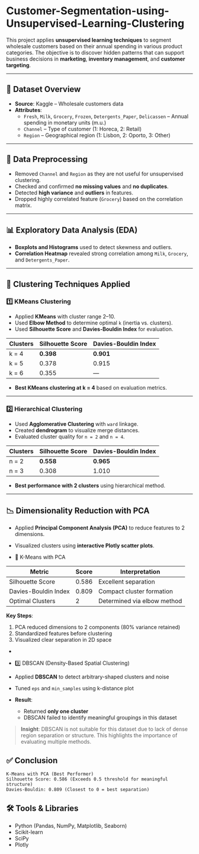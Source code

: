 # Customer-Segmentation-using-Unsupervised-Learning-Clustering


This project applies **unsupervised learning techniques** to segment wholesale customers based on their annual spending in various product categories. The objective is to discover hidden patterns that can support business decisions in **marketing**, **inventory management**, and **customer targeting**.

---

## 📂 Dataset Overview

- **Source**: Kaggle – Wholesale customers data
- **Attributes**:
  - `Fresh`, `Milk`, `Grocery`, `Frozen`, `Detergents_Paper`, `Delicassen` – Annual spending in monetary units (m.u.)
  - `Channel` – Type of customer (1: Horeca, 2: Retail)
  - `Region` – Geographical region (1: Lisbon, 2: Oporto, 3: Other)

---

## 🧼 Data Preprocessing

- Removed `Channel` and `Region` as they are not useful for unsupervised clustering.
- Checked and confirmed **no missing values** and **no duplicates**.
- Detected **high variance** and **outliers** in features.
- Dropped highly correlated feature (`Grocery`) based on the correlation matrix.

---

## 📊 Exploratory Data Analysis (EDA)

- **Boxplots and Histograms** used to detect skewness and outliers.
- **Correlation Heatmap** revealed strong correlation among `Milk`, `Grocery`, and `Detergents_Paper`.

---

## 📌 Clustering Techniques Applied

### 1️⃣ KMeans Clustering

- Applied **KMeans** with cluster range 2–10.
- Used **Elbow Method** to determine optimal `k` (inertia vs. clusters).
- Used **Silhouette Score** and **Davies-Bouldin Index** for evaluation.

| Clusters | Silhouette Score | Davies-Bouldin Index |
|----------|------------------|-----------------------|
| k = 4    | **0.398**        | **0.901**             |
| k = 5    | 0.378            | 0.915                 |
| k = 6    | 0.355            | —                     |

- **Best KMeans clustering at k = 4** based on evaluation metrics.

---

### 2️⃣ Hierarchical Clustering

- Used **Agglomerative Clustering** with `ward` linkage.
- Created **dendrogram** to visualize merge distances.
- Evaluated cluster quality for `n = 2` and `n = 4`.

| Clusters | Silhouette Score | Davies-Bouldin Index |
|----------|------------------|-----------------------|
| n = 2    | **0.558**        | **0.965**             |
| n = 3   | 0.308            | 1.010                 |

- **Best performance with 2 clusters** using hierarchical method.

---

## 📉 Dimensionality Reduction with PCA

- Applied **Principal Component Analysis (PCA)** to reduce features to 2 dimensions.
- Visualized clusters using **interactive Plotly scatter plots**.
  
- 🎯 K-Means with PCA
  
| Metric               | Score    | Interpretation          |
|----------------------|----------|-------------------------|
| Silhouette Score     | 0.586    | Excellent separation    |
| Davies-Bouldin Index | 0.809    | Compact cluster formation|
| Optimal Clusters     | 2        | Determined via elbow method |

**Key Steps**:
1. PCA reduced dimensions to 2 components (80% variance retained)
2. Standardized features before clustering
3. Visualized clear separation in 2D space

- 
-  3️⃣ DBSCAN (Density-Based Spatial Clustering)

- Applied **DBSCAN** to detect arbitrary-shaped clusters and noise
- Tuned `eps` and `min_samples` using k-distance plot
- **Result**:
  - Returned **only one cluster**
  - DBSCAN failed to identify meaningful groupings in this dataset

> **Insight**: DBSCAN is not suitable for this dataset due to lack of dense region separation or structure. This highlights the importance of evaluating multiple methods.



## ✅ Conclusion
    K-Means with PCA (Best Performer)
    Silhouette Score: 0.586 (Exceeds 0.5 threshold for meaningful structure)
    Davies-Bouldin: 0.809 (Closest to 0 = best separation)

## 🛠️ Tools & Libraries

- Python (Pandas, NumPy, Matplotlib, Seaborn)
- Scikit-learn
- SciPy
- Plotly




